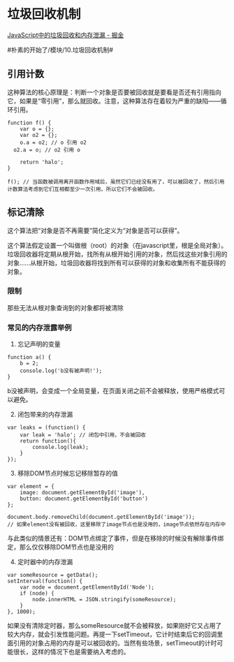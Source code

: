 # 垃圾回收机制
[JavaScript中的垃圾回收和内存泄漏 - 掘金](https://juejin.im/post/5b4d421e5188251b200176a6)

#朴素的开始了/模块/10.垃圾回收机制#

## 引用计数
这种算法的核心原理是：判断一个对象是否要被回收就是要看是否还有引用指向它，如果是“零引用”，那么就回收。注意，这种算法存在着较为严重的缺陷——循环引用。
```
function f() {
	var o = {};
	var o2 = {};
	o.a = o2; // o 引用 o2
  o2.a = o; // o2 引用 o

	return 'halo';
}

f(); // 当函数被调用离开函数作用域后，虽然它们已经没有用了，可以被回收了，然后引用计数算法考虑到它们互相都至少一次引用，所以它们不会被回收。
```

## 标记清除
这个算法把“对象是否不再需要”简化定义为“对象是否可以获得”。

这个算法假定设置一个叫做根（root）的对象（在javascript里，根是全局对象）。垃圾回收器将定期从根开始，找所有从根开始引用的对象，然后找这些对象引用的对象......从根开始，垃圾回收器将找到所有可以获得的对象和收集所有不能获得的对象。

### 限制
那些无法从根对象查询到的对象都将被清除

### 常见的内存泄露举例
1. 忘记声明的变量
```
function a() {
	b = 2;
	console.log('b没有被声明!');
}
```

b没被声明，会变成一个全局变量，在页面关闭之前不会被释放，使用严格模式可以避免。

2. 闭包带来的内存泄漏
```
var leaks = (function() {
	var leak = 'halo'; // 闭包中引用，不会被回收
	return function(){
		console.log(leak);	
	}
});
```

3. 移除DOM节点时候忘记移除暂存的值
```
var element = {
	image: document.getElementById('image'),
	button: document.getElementById('button')
};

document.body.removeChild(document.getElementById('image'));
// 如果element没有被回收，这里移除了image节点也是没用的，image节点依然存在内存中
```

与此类似的情景还有：DOM节点绑定了事件，但是在移除的时候没有解除事件绑定，那么仅仅移除DOM节点也是没用的

4. 定时器中的内存泄漏
```
var someResource = getData();
setInterval(function() {
	var node = document.getElementById('Node');
	if (node) {
		node.innerHTML = JSON.stringify(someResource);
	}
}, 1000);
```

如果没有清除定时器，那么someResource就不会被释放，如果刚好它又占用了较大内存，就会引发性能问题。再提一下setTimeout，它计时结束后它的回调里面引用的对象占用的内存是可以被回收的。当然有些场景，setTimeout的计时可能很长，这样的情况下也是需要纳入考虑的。

